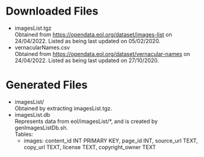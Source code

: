 Downloaded Files
================
-   imagesList.tgz <br>
    Obtained from https://opendata.eol.org/dataset/images-list on 24/04/2022.
    Listed as being last updated on 05/02/2020.
-   vernacularNames.csv <br>
    Obtained from https://opendata.eol.org/dataset/vernacular-names on 24/04/2022.
    Listed as being last updated on 27/10/2020.

Generated Files
===============
-   imagesList/ <br>
    Obtained by extracting imagesList.tgz.
-   imagesList.db <br>
    Represents data from eol/imagesList/*, and is created by genImagesListDb.sh. <br>
    Tables: <br>
    -   images:
        content_id INT PRIMARY KEY, page_id INT, source_url TEXT, copy_url TEXT, license TEXT, copyright_owner TEXT
